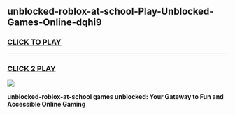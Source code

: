 
## unblocked-roblox-at-school-Play-Unblocked-Games-Online-dqhi9
<h3>
<a href="https://premium76.site?title=unblocked-roblox-at-school&ref=25A">CLICK TO PLAY</a></h3>
<hr>

<h3>
<a href="https://premium76.site?title=unblocked-roblox-at-school&ref=25A">CLICK 2 PLAY</a>
  
</h3>

<a href="https://premium76.site?title=unblocked-roblox-at-school&ref=25A"><img src="https://clearcache.store/games.png"></a>


**unblocked-roblox-at-school games unblocked: Your Gateway to Fun and Accessible Online Gaming**
